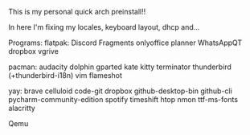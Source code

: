 This is my personal quick arch preinstall!!

In here I'm fixing my locales, keyboard layout, dhcp and...

Programs:
 flatpak:
  Discord
  Fragments
  onlyoffice
  planner
  WhatsAppQT
  dropbox
  vgrive
  
 pacman:
  audacity 
  dolphin
  gparted
  kate
  kitty
  terminator
  thunderbird (+thunderbird-i18n)
  vim
  flameshot
  
 yay:
  brave
  celluloid
  code-git
  dropbox
  github-desktop-bin
  github-cli
  pycharm-community-edition
  spotify
  timeshift
  htop
  nmon
  ttf-ms-fonts
  alacritty
 
 Qemu

